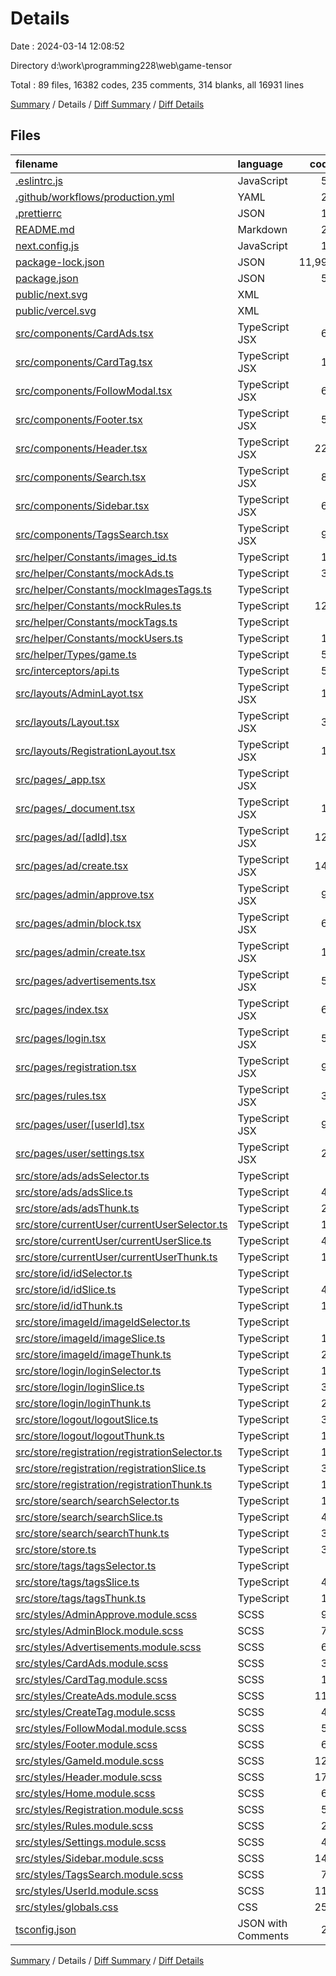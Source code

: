 # Details

Date : 2024-03-14 12:08:52

Directory d:\\work\\programming228\\web\\game-tensor

Total : 89 files,  16382 codes, 235 comments, 314 blanks, all 16931 lines

[Summary](results.md) / Details / [Diff Summary](diff.md) / [Diff Details](diff-details.md)

## Files
| filename | language | code | comment | blank | total |
| :--- | :--- | ---: | ---: | ---: | ---: |
| [.eslintrc.js](/.eslintrc.js) | JavaScript | 53 | 8 | 1 | 62 |
| [.github/workflows/production.yml](/.github/workflows/production.yml) | YAML | 21 | 0 | 0 | 21 |
| [.prettierrc](/.prettierrc) | JSON | 14 | 0 | 3 | 17 |
| [README.md](/README.md) | Markdown | 26 | 0 | 16 | 42 |
| [next.config.js](/next.config.js) | JavaScript | 13 | 3 | 3 | 19 |
| [package-lock.json](/package-lock.json) | JSON | 11,991 | 0 | 1 | 11,992 |
| [package.json](/package.json) | JSON | 57 | 0 | 1 | 58 |
| [public/next.svg](/public/next.svg) | XML | 1 | 0 | 0 | 1 |
| [public/vercel.svg](/public/vercel.svg) | XML | 1 | 0 | 0 | 1 |
| [src/components/CardAds.tsx](/src/components/CardAds.tsx) | TypeScript JSX | 61 | 0 | 4 | 65 |
| [src/components/CardTag.tsx](/src/components/CardTag.tsx) | TypeScript JSX | 18 | 0 | 3 | 21 |
| [src/components/FollowModal.tsx](/src/components/FollowModal.tsx) | TypeScript JSX | 62 | 1 | 6 | 69 |
| [src/components/Footer.tsx](/src/components/Footer.tsx) | TypeScript JSX | 54 | 0 | 3 | 57 |
| [src/components/Header.tsx](/src/components/Header.tsx) | TypeScript JSX | 223 | 2 | 4 | 229 |
| [src/components/Search.tsx](/src/components/Search.tsx) | TypeScript JSX | 81 | 2 | 5 | 88 |
| [src/components/Sidebar.tsx](/src/components/Sidebar.tsx) | TypeScript JSX | 60 | 2 | 7 | 69 |
| [src/components/TagsSearch.tsx](/src/components/TagsSearch.tsx) | TypeScript JSX | 91 | 2 | 8 | 101 |
| [src/helper/Constants/images_id.ts](/src/helper/Constants/images_id.ts) | TypeScript | 14 | 0 | 1 | 15 |
| [src/helper/Constants/mockAds.ts](/src/helper/Constants/mockAds.ts) | TypeScript | 38 | 135 | 1 | 174 |
| [src/helper/Constants/mockImagesTags.ts](/src/helper/Constants/mockImagesTags.ts) | TypeScript | 7 | 0 | 1 | 8 |
| [src/helper/Constants/mockRules.ts](/src/helper/Constants/mockRules.ts) | TypeScript | 125 | 0 | 1 | 126 |
| [src/helper/Constants/mockTags.ts](/src/helper/Constants/mockTags.ts) | TypeScript | 8 | 0 | 1 | 9 |
| [src/helper/Constants/mockUsers.ts](/src/helper/Constants/mockUsers.ts) | TypeScript | 10 | 0 | 1 | 11 |
| [src/helper/Types/game.ts](/src/helper/Types/game.ts) | TypeScript | 59 | 0 | 7 | 66 |
| [src/interceptors/api.ts](/src/interceptors/api.ts) | TypeScript | 53 | 6 | 7 | 66 |
| [src/layouts/AdminLayot.tsx](/src/layouts/AdminLayot.tsx) | TypeScript JSX | 19 | 0 | 2 | 21 |
| [src/layouts/Layout.tsx](/src/layouts/Layout.tsx) | TypeScript JSX | 38 | 2 | 4 | 44 |
| [src/layouts/RegistrationLayout.tsx](/src/layouts/RegistrationLayout.tsx) | TypeScript JSX | 19 | 0 | 2 | 21 |
| [src/pages/_app.tsx](/src/pages/_app.tsx) | TypeScript JSX | 7 | 0 | 3 | 10 |
| [src/pages/_document.tsx](/src/pages/_document.tsx) | TypeScript JSX | 12 | 0 | 2 | 14 |
| [src/pages/ad/[adId].tsx](/src/pages/ad/%5BadId%5D.tsx) | TypeScript JSX | 123 | 23 | 6 | 152 |
| [src/pages/ad/create.tsx](/src/pages/ad/create.tsx) | TypeScript JSX | 148 | 2 | 11 | 161 |
| [src/pages/admin/approve.tsx](/src/pages/admin/approve.tsx) | TypeScript JSX | 96 | 11 | 9 | 116 |
| [src/pages/admin/block.tsx](/src/pages/admin/block.tsx) | TypeScript JSX | 61 | 0 | 5 | 66 |
| [src/pages/admin/create.tsx](/src/pages/admin/create.tsx) | TypeScript JSX | 15 | 0 | 3 | 18 |
| [src/pages/advertisements.tsx](/src/pages/advertisements.tsx) | TypeScript JSX | 52 | 0 | 5 | 57 |
| [src/pages/index.tsx](/src/pages/index.tsx) | TypeScript JSX | 67 | 13 | 3 | 83 |
| [src/pages/login.tsx](/src/pages/login.tsx) | TypeScript JSX | 56 | 1 | 4 | 61 |
| [src/pages/registration.tsx](/src/pages/registration.tsx) | TypeScript JSX | 90 | 1 | 5 | 96 |
| [src/pages/rules.tsx](/src/pages/rules.tsx) | TypeScript JSX | 36 | 0 | 3 | 39 |
| [src/pages/user/[userId].tsx](/src/pages/user/%5BuserId%5D.tsx) | TypeScript JSX | 91 | 0 | 4 | 95 |
| [src/pages/user/settings.tsx](/src/pages/user/settings.tsx) | TypeScript JSX | 24 | 0 | 3 | 27 |
| [src/store/ads/adsSelector.ts](/src/store/ads/adsSelector.ts) | TypeScript | 6 | 0 | 5 | 11 |
| [src/store/ads/adsSlice.ts](/src/store/ads/adsSlice.ts) | TypeScript | 42 | 1 | 6 | 49 |
| [src/store/ads/adsThunk.ts](/src/store/ads/adsThunk.ts) | TypeScript | 28 | 14 | 2 | 44 |
| [src/store/currentUser/currentUserSelector.ts](/src/store/currentUser/currentUserSelector.ts) | TypeScript | 15 | 0 | 5 | 20 |
| [src/store/currentUser/currentUserSlice.ts](/src/store/currentUser/currentUserSlice.ts) | TypeScript | 46 | 1 | 6 | 53 |
| [src/store/currentUser/currentUserThunk.ts](/src/store/currentUser/currentUserThunk.ts) | TypeScript | 15 | 0 | 2 | 17 |
| [src/store/id/idSelector.ts](/src/store/id/idSelector.ts) | TypeScript | 5 | 0 | 4 | 9 |
| [src/store/id/idSlice.ts](/src/store/id/idSlice.ts) | TypeScript | 42 | 1 | 6 | 49 |
| [src/store/id/idThunk.ts](/src/store/id/idThunk.ts) | TypeScript | 12 | 0 | 2 | 14 |
| [src/store/imageId/imageIdSelector.ts](/src/store/imageId/imageIdSelector.ts) | TypeScript | 2 | 0 | 2 | 4 |
| [src/store/imageId/imageSlice.ts](/src/store/imageId/imageSlice.ts) | TypeScript | 19 | 0 | 5 | 24 |
| [src/store/imageId/imageThunk.ts](/src/store/imageId/imageThunk.ts) | TypeScript | 25 | 0 | 3 | 28 |
| [src/store/login/loginSelector.ts](/src/store/login/loginSelector.ts) | TypeScript | 15 | 0 | 5 | 20 |
| [src/store/login/loginSlice.ts](/src/store/login/loginSlice.ts) | TypeScript | 36 | 0 | 5 | 41 |
| [src/store/login/loginThunk.ts](/src/store/login/loginThunk.ts) | TypeScript | 20 | 0 | 2 | 22 |
| [src/store/logout/logoutSlice.ts](/src/store/logout/logoutSlice.ts) | TypeScript | 32 | 0 | 5 | 37 |
| [src/store/logout/logoutThunk.ts](/src/store/logout/logoutThunk.ts) | TypeScript | 14 | 0 | 2 | 16 |
| [src/store/registration/registrationSelector.ts](/src/store/registration/registrationSelector.ts) | TypeScript | 15 | 0 | 5 | 20 |
| [src/store/registration/registrationSlice.ts](/src/store/registration/registrationSlice.ts) | TypeScript | 37 | 0 | 4 | 41 |
| [src/store/registration/registrationThunk.ts](/src/store/registration/registrationThunk.ts) | TypeScript | 19 | 0 | 2 | 21 |
| [src/store/search/searchSelector.ts](/src/store/search/searchSelector.ts) | TypeScript | 12 | 0 | 5 | 17 |
| [src/store/search/searchSlice.ts](/src/store/search/searchSlice.ts) | TypeScript | 42 | 1 | 6 | 49 |
| [src/store/search/searchThunk.ts](/src/store/search/searchThunk.ts) | TypeScript | 38 | 1 | 2 | 41 |
| [src/store/store.ts](/src/store/store.ts) | TypeScript | 36 | 1 | 3 | 40 |
| [src/store/tags/tagsSelector.ts](/src/store/tags/tagsSelector.ts) | TypeScript | 5 | 0 | 4 | 9 |
| [src/store/tags/tagsSlice.ts](/src/store/tags/tagsSlice.ts) | TypeScript | 42 | 1 | 6 | 49 |
| [src/store/tags/tagsThunk.ts](/src/store/tags/tagsThunk.ts) | TypeScript | 11 | 0 | 2 | 13 |
| [src/styles/AdminApprove.module.scss](/src/styles/AdminApprove.module.scss) | SCSS | 90 | 0 | 2 | 92 |
| [src/styles/AdminBlock.module.scss](/src/styles/AdminBlock.module.scss) | SCSS | 74 | 0 | 1 | 75 |
| [src/styles/Advertisements.module.scss](/src/styles/Advertisements.module.scss) | SCSS | 63 | 0 | 2 | 65 |
| [src/styles/CardAds.module.scss](/src/styles/CardAds.module.scss) | SCSS | 32 | 0 | 1 | 33 |
| [src/styles/CardTag.module.scss](/src/styles/CardTag.module.scss) | SCSS | 15 | 0 | 1 | 16 |
| [src/styles/CreateAds.module.scss](/src/styles/CreateAds.module.scss) | SCSS | 119 | 0 | 2 | 121 |
| [src/styles/CreateTag.module.scss](/src/styles/CreateTag.module.scss) | SCSS | 41 | 0 | 1 | 42 |
| [src/styles/FollowModal.module.scss](/src/styles/FollowModal.module.scss) | SCSS | 58 | 0 | 1 | 59 |
| [src/styles/Footer.module.scss](/src/styles/Footer.module.scss) | SCSS | 60 | 0 | 1 | 61 |
| [src/styles/GameId.module.scss](/src/styles/GameId.module.scss) | SCSS | 123 | 0 | 2 | 125 |
| [src/styles/Header.module.scss](/src/styles/Header.module.scss) | SCSS | 177 | 0 | 8 | 185 |
| [src/styles/Home.module.scss](/src/styles/Home.module.scss) | SCSS | 65 | 0 | 1 | 66 |
| [src/styles/Registration.module.scss](/src/styles/Registration.module.scss) | SCSS | 58 | 0 | 1 | 59 |
| [src/styles/Rules.module.scss](/src/styles/Rules.module.scss) | SCSS | 26 | 0 | 1 | 27 |
| [src/styles/Settings.module.scss](/src/styles/Settings.module.scss) | SCSS | 43 | 0 | 1 | 44 |
| [src/styles/Sidebar.module.scss](/src/styles/Sidebar.module.scss) | SCSS | 147 | 0 | 4 | 151 |
| [src/styles/TagsSearch.module.scss](/src/styles/TagsSearch.module.scss) | SCSS | 76 | 0 | 1 | 77 |
| [src/styles/UserId.module.scss](/src/styles/UserId.module.scss) | SCSS | 111 | 0 | 3 | 114 |
| [src/styles/globals.css](/src/styles/globals.css) | CSS | 256 | 0 | 14 | 270 |
| [tsconfig.json](/tsconfig.json) | JSON with Comments | 22 | 0 | 1 | 23 |

[Summary](results.md) / Details / [Diff Summary](diff.md) / [Diff Details](diff-details.md)